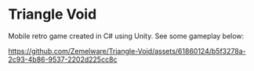 # Triangle Void

Mobile retro game created in C# using Unity. See some gameplay below:

https://github.com/Zemelware/Triangle-Void/assets/61860124/b5f3278a-2c93-4b86-9537-2202d225cc8c

